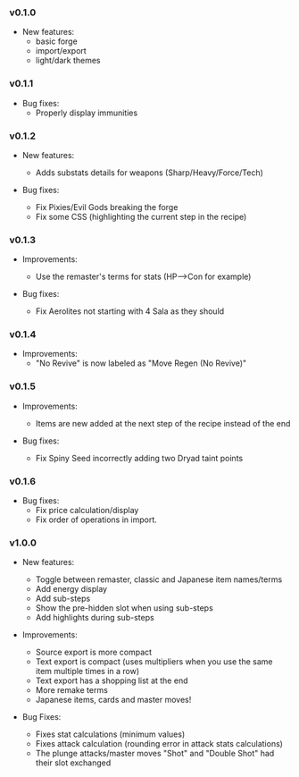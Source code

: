### v0.1.0

- New features:
  - basic forge
  - import/export
  - light/dark themes

### v0.1.1

- Bug fixes:
  - Properly display immunities
    
### v0.1.2

- New features:
  - Adds substats details for weapons (Sharp/Heavy/Force/Tech)

- Bug fixes:
  - Fix Pixies/Evil Gods breaking the forge
  - Fix some CSS (highlighting the current step in the recipe)

### v0.1.3

- Improvements:
  - Use the remaster's terms for stats (HP-->Con for example)

- Bug fixes:
  - Fix Aerolites not starting with 4 Sala as they should

### v0.1.4

- Improvements:
  - "No Revive" is now labeled as "Move Regen (No Revive)"
  
### v0.1.5

- Improvements:
  - Items are new added at the next step of the recipe instead of the end

- Bug fixes:
  - Fix Spiny Seed incorrectly adding two Dryad taint points

### v0.1.6

- Bug fixes:
  - Fix price calculation/display
  - Fix order of operations in import.
  
### v1.0.0

- New features:
  - Toggle between remaster, classic and Japanese item names/terms
  - Add energy display
  - Add sub-steps
  - Show the pre-hidden slot when using sub-steps
  - Add highlights during sub-steps

- Improvements:
  - Source export is more compact
  - Text export is compact (uses multipliers when you use the same item multiple times in a row)
  - Text export has a shopping list at the end
  - More remake terms
  - Japanese items, cards and master moves!
  
- Bug Fixes:
  - Fixes stat calculations (minimum values)
  - Fixes attack calculation (rounding error in attack stats calculations) 
  - The plunge attacks/master moves "Shot" and "Double Shot" had their slot exchanged
